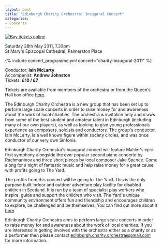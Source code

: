 ```yaml
---
layout: post
title: "Edinburgh Charity Orchestra: Inaugural Concert"
categories:
- Concerts
---
```


[![Buy tickets online](http://eums.eusa.ed.ac.uk/wp-content/uploads/images/w620/posters/edcharityorch_poster01.jpg)](http://www.thequeenshall.net/elsewhere/shows/edinburgh-charity-orchestra-2)

<p class="hero">
Saturday 28th May 2011, 7.30pm<br>
St Mary's Episcopal Cathedral, Palmerston Place
</p>

{% include concert_programme.yml concert="charity-inaugural-2011" %}

Conductor: **Iain McLarty**<br>
Accompanist: **Andrew Johnston**<br>
Tickets: **&pound;10 / &pound;7**

Tickets are available from members of the orchestra or from the Queen's Hall
box office
[here](http://www.thequeenshall.net/elsewhere/shows/edinburgh-charity-orchestra-2).

The Edinburgh Charity Orchestra is a new group that has been set up to perform
large scale concerts in order to raise money for and awareness about the work
of local charities. The orchestra is invitation only and draws from some of the
best student and amateur talent in Edinburgh (including many of our own
players), as well as looking to give young professionals experience as
composers, soloists and conductors. The group's conductor, Iain McLarty, is a
well known figure within society circles, and was once conductor of our very
own Sinfonia.

Edinburgh Charity Orchestra's inaugural concert will feature Mahler's epic
first symphony alongside the ever popular second piano concerto by Rachmaninov
and three short pieces by local composer Jake Spence. Come along for a night of
fantastic music and help raise money for a great cause with profits going to
The Yard.

The profits from this concert will be going to The Yard. This is the only
purpose built indoor and outdoor adventure play facility for disabled children
in Scotland. It is run by a team of specialist play workers who inspire, guide
and support the children who visit. The Yard's unique community environment
offers fun and friendship and encourages children to explore, be challenged and
be themselves. You can find out more about it
[here](http://www.theyardscotland.org.uk/).

Edinburgh Charity Orchestra aims to perform large scale concerts in order to
raise money for and awareness about the work of local charities. If you are
interested in getting involved with the orchestra either as a charity or as a
performer then please contact [edinburgh.charity.orchestra@gmail.com](mailto:edinburgh.charity.orchestra@gmail.com)
for more information.
